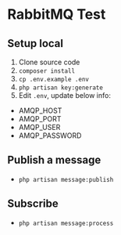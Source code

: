 # RabbitMQ Test

## Setup local
1. Clone source code
2. `composer install`
3. `cp .env.example .env`
4. `php artisan key:generate`
5. Edit `.env`, update below info:
- AMQP_HOST
- AMQP_PORT
- AMQP_USER
- AMQP_PASSWORD

## Publish a message
- `php artisan message:publish`

## Subscribe 
- `php artisan message:process`